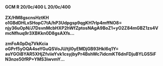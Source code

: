 #### GCM R 20/0c/400 L 20/0c/400
**ZX/HM8gscnsHztKH**<br/>**o1GBdDHLxSHopC7tA/hP3Udpgsp9qgKH7rlp4mffNO8=**<br/>**njy36uOpN/J7DsvnMcbHXP2hWfZptosNAgA9BoZ1+yO2Z84mGBZ1zs4VmcNfhuq9r3XBKkn0D8gsAXfs...**<br/><br/>
**zmFoA0pDq7VkKcia**<br/>**oGPrf5yOQA4seYGuQSVoJU/tjI0yEMDjGB93HkI6q1Y=**<br/>**auYGOiBYAR5XHjZfviieYvk1csyjbyPr4BshWc7idcmKT6dnFDjuBYLGS5iFN3nze50fRP+YMS3iwvmY...**